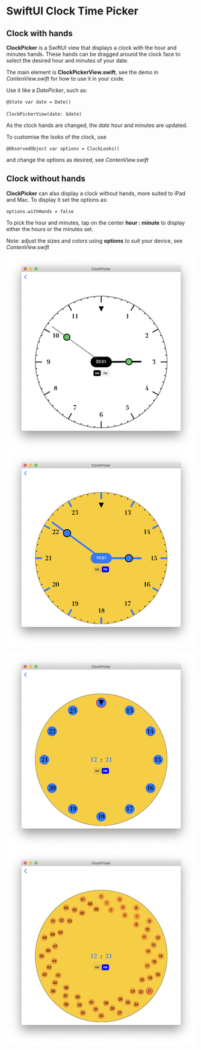 
# SwiftUI Clock Time Picker

## Clock with hands

**ClockPicker** is a SwiftUI view that displays a clock with the hour and minutes hands.
These hands can be dragged around the clock face to select the desired hour and minutes of your date.

The main element is **ClockPickerView.swift**, see the demo in *ContenView.swift* for how to use it in your code.

Use it like a *DatePicker*, such as:

    @State var date = Date()
    
    ClockPickerView(date: $date)

As the clock hands are changed, the *date* hour and minutes are updated.

To customise the looks of the clock, use 

    @ObservedObject var options = ClockLooks()
    
and change the options as desired, see  *ContenView.swift*
    
## Clock without hands

**ClockPicker** can also display a clock without hands, more suited to iPad and Mac. To display it set the options as:

    options.withHands = false    

To pick the hour and minutes, tap on the center **hour : minute** to display either the hours or the minutes set.

Note: adjust the sizes and colors using **options** to suit your device, see  *ContenView.swift*

![im01](Images/picture1.png)  ![im03](Images/picture3.png) 


![im04](Images/picture4.png)   ![im05](Images/picture5.png)  

